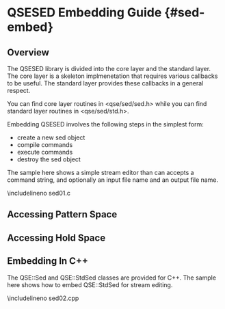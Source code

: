 QSESED Embedding Guide                                              {#sed-embed}
================================================================================

Overview
--------

The QSESED library is divided into the core layer and the standard layer.
The core layer is a skeleton implmenetation that requires various callbacks
to be useful. The standard layer provides these callbacks in a general respect.

You can find core layer routines in <qse/sed/sed.h> while you can find standard
layer routines in <qse/sed/std.h>.

Embedding QSESED involves the following steps in the simplest form:

 - create a new sed object
 - compile commands
 - execute commands
 - destroy the sed object

The sample here shows a simple stream editor than can accepts a command string,
and optionally an input file name and an output file name.

 \includelineno sed01.c

Accessing Pattern Space
-----------------------

Accessing Hold Space
--------------------

Embedding In C++
----------------

The QSE::Sed and QSE::StdSed classes are provided for C++. The sample here shows
how to embed QSE::StdSed for stream editing.

 \includelineno sed02.cpp

